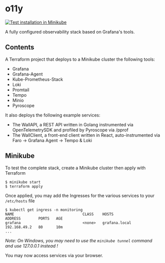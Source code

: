 # o11y
[![Test installation in Minikube](https://github.com/chazapp/o11y/actions/workflows/terraform_tests.yaml/badge.svg)](https://github.com/chazapp/o11y/actions/workflows/terraform_tests.yaml)



A fully configured observability stack based on Grafana's tools.

## Contents

A Terraform project that deploys to a Minikube cluster the following tools:
  - Grafana
  - Grafana-Agent
  - Kube-Prometheus-Stack
  - Loki
  - Promtail
  - Tempo
  - Minio
  - Pyroscope

It also deploys the following example services:
  - The WallAPI, a REST API written in Golang instrumented via OpenTelemetrySDK and profiled by Pyroscope via /pprof
  - The WallClient, a front-end client written in React, auto-instrumented via Faro -> Grafana Agent -> Tempo & Loki



## Minikube

To test the complete stack, create a Minikube cluster then apply with Terraform

```
$ minikube start
$ terraform apply
```

Once applied, you may add the Ingresses for the various services to your `/etc/hosts` file

```
$ kubectl get ingress -n monitoring
NAME                               CLASS    HOSTS                 ADDRESS        PORTS   AGE
grafana                            <none>   grafana.local         192.168.49.2   80      10m
...
```

*Note: On Windows, you may need to use the `minikube tunnel` command and use 127.0.0.1 instead !*

You may now access services via your browser.

